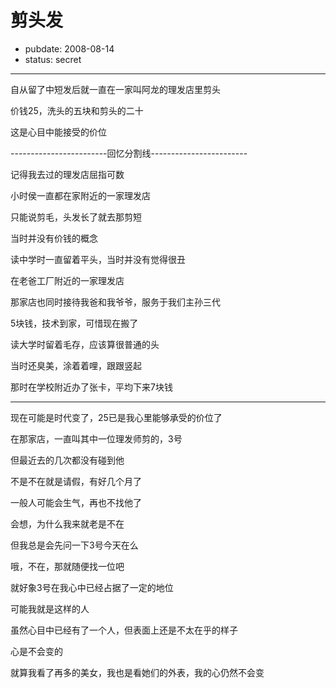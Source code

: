 # 剪头发

- pubdate: 2008-08-14
- status: secret

--------------------------


自从留了中短发后就一直在一家叫阿龙的理发店里剪头

价钱25，洗头的五块和剪头的二十

这是心目中能接受的价位

------------------------回忆分割线------------------------

记得我去过的理发店屈指可数

小时侯一直都在家附近的一家理发店

只能说剪毛，头发长了就去那剪短

当时并没有价钱的概念

读中学时一直留着平头，当时并没有觉得很丑

在老爸工厂附近的一家理发店

那家店也同时接待我爸和我爷爷，服务于我们主孙三代

5块钱，技术到家，可惜现在搬了

读大学时留着毛存，应该算很普通的头

当时还臭美，涂着着哩，跟跟竖起

那时在学校附近办了张卡，平均下来7块钱

------------------------------------------------------

现在可能是时代变了，25已是我心里能够承受的价位了

在那家店，一直叫其中一位理发师剪的，3号

但最近去的几次都没有碰到他

不是不在就是请假，有好几个月了

一般人可能会生气，再也不找他了

会想，为什么我来就老是不在

但我总是会先问一下3号今天在么

哦，不在，那就随便找一位吧

就好象3号在我心中已经占据了一定的地位


可能我就是这样的人

虽然心目中已经有了一个人，但表面上还是不太在乎的样子

心是不会变的

就算我看了再多的美女，我也是看她们的外表，我的心仍然不会变
